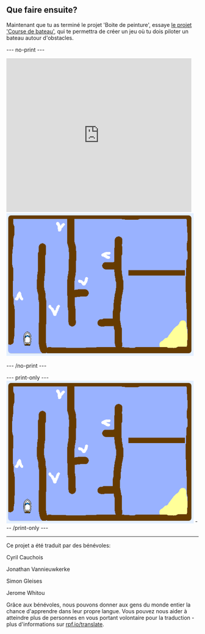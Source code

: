 ## Que faire ensuite?

Maintenant que tu as terminé le projet 'Boite de peinture', essaye [le projet 'Course de bateau'](https://projects.raspberrypi.org/fr-FR/projects/boat-race?utm_source=pathway&utm_medium=whatnext&utm_campaign=projects), qui te permettra de créer un jeu où tu dois piloter un bateau autour d'obstacles.

--- no-print ---

<div class="scratch-preview">
  <iframe allowtransparency="true" width="485" height="402" src="https://scratch.mit.edu/projects/embed/324791842/?autostart=false" frameborder="0" scrolling="no"></iframe>
  <img src="images/boat_race_demo.png">
</div>

--- /no-print ---

--- print-only --- ![boat race demo](images/boat_race_demo.png) --- /print-only ---

***

Ce projet a été traduit par des bénévoles:

Cyril Cauchois

Jonathan Vannieuwkerke

Simon Gleises

Jerome Whitou

Grâce aux bénévoles, nous pouvons donner aux gens du monde entier la chance d'apprendre dans leur propre langue. Vous pouvez nous aider à atteindre plus de personnes en vous portant volontaire pour la traduction - plus d'informations sur [rpf.io/translate](https://rpf.io/translate).
